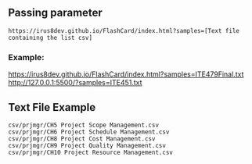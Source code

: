 ## Passing parameter
`https://irus8dev.github.io/FlashCard/index.html?samples=[Text file containing the list csv]`

### Example:
https://irus8dev.github.io/FlashCard/index.html?samples=ITE479Final.txt
http://127.0.0.1:5500/?samples=ITE451.txt

## Text File Example
 
```Text
csv/prjmgr/CH5 Project Scope Management.csv
csv/prjmgr/CH6 Project Schedule Management.csv
csv/prjmgr/CH8 Project Cost Management.csv
csv/prjmgr/CH9 Project Quality Management.csv
csv/prjmgr/CH10 Project Resource Management.csv
```

